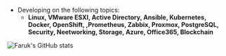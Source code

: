 - Developing on the following topics:
  - **Linux, VMware ESXI, Active Directory, Ansible, Kubernetes, Docker, OpenShift, ,Prometheus, Zabbix, Proxmox, PostgreSQL, Security, Neetworking, Storage, Azure, Office365, Blockchain**
    
![Faruk's GitHub stats](https://github-readme-stats.vercel.app/api?username=faruk-guler&show_icons=true&theme=transparent)
